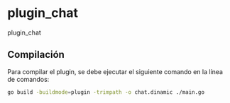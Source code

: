 # plugin_chat
plugin_chat

## Compilación

Para compilar el plugin, se debe ejecutar el siguiente comando en la línea de comandos:

```sh
go build -buildmode=plugin -trimpath -o chat.dinamic ./main.go
```